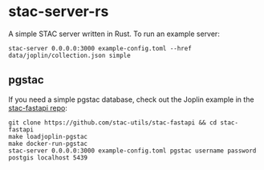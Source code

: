 # stac-server-rs

A simple STAC server written in Rust.
To run an example server:

```shell
stac-server 0.0.0.0:3000 example-config.toml --href data/joplin/collection.json simple
```

## pgstac

If you need a simple pgstac database, check out the Joplin example in the [stac-fastapi repo](https://github.com/stac-utils/stac-fastapi/blob/97b091127e41b24a600cdbc49466074562f554ae/docker-compose.yml#L99-L115):

```shell
git clone https://github.com/stac-utils/stac-fastapi && cd stac-fastapi
make loadjoplin-pgstac
make docker-run-pgstac
stac-server 0.0.0.0:3000 example-config.toml pgstac username password postgis localhost 5439
```
